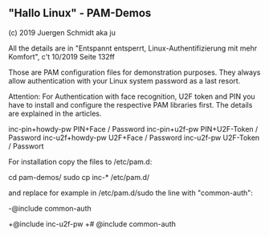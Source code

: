 "Hallo Linux" - PAM-Demos
--------------------------
(c) 2019 Juergen Schmidt aka ju

All the details are in "Entspannt entsperrt,
Linux-Authentifizierung mit mehr Komfort", 
c't 10/2019 Seite 132ff


Those are PAM configuration files for demonstration
purposes. They always allow authentication with your
Linux system password as a last resort.

Attention: For Authentication with face recognition,
U2F token and PIN you have to install and configure the
respective PAM libraries first. The details are
explained in the articles.

inc-pin+howdy-pw	PIN+Face / Password
inc-pin+u2f-pw		PIN+U2F-Token / Password
inc-u2f+howdy-pw	U2F+Face / Password
inc-u2f-pw		    U2F-Token / Passwort

For installation copy the files to /etc/pam.d:

cd pam-demos/
sudo cp inc-* /etc/pam.d/

and replace for example in /etc/pam.d/sudo the line with "common-auth":

-@include common-auth

+@include inc-u2f-pw
+# @include common-auth
